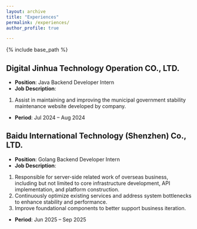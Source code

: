 ```yaml
---
layout: archive
title: "Experiences"
permalink: /experiences/
author_profile: true

---
```


{% include base_path %}

## ​**Digital Jinhua Technology Operation CO., LTD.​**​  
 - **Position**: Java Backend Developer Intern
 - **Job Description**:
  1. Assist in maintaining and improving the municipal government stability maintenance website developed by company.
 - **Period**: Jul 2024 – Aug 2024

## ​**Baidu International Technology (Shenzhen) Co., LTD.​**​  
 - **Position**: Golang Backend Developer Intern
 - **Job Description**:
1. Responsible for server-side related work of overseas business, including but not limited to core infrastructure development, API implementation, and platform construction.
2. Continuously optimize existing services and address system bottlenecks to enhance stability and performance.
3. Improve foundational components to better support business iteration.
 - **Period**: Jun 2025 – Sep 2025
